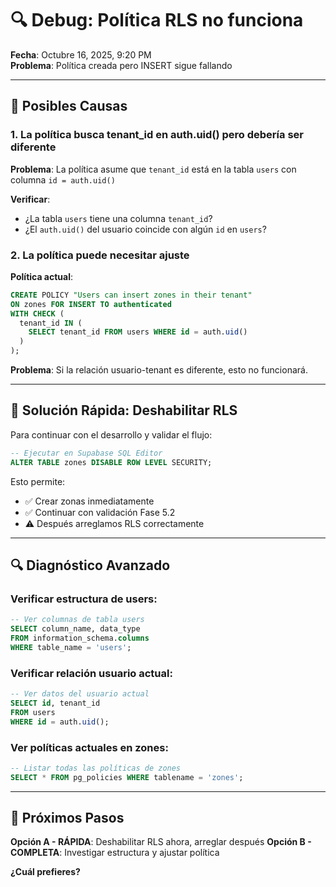 # 🔍 Debug: Política RLS no funciona

**Fecha**: Octubre 16, 2025, 9:20 PM  
**Problema**: Política creada pero INSERT sigue fallando

---

## 🎯 Posibles Causas

### 1. La política busca tenant_id en auth.uid() pero debería ser diferente

**Problema**: La política asume que `tenant_id` está en la tabla `users` con columna `id = auth.uid()`

**Verificar**:
- ¿La tabla `users` tiene una columna `tenant_id`?
- ¿El `auth.uid()` del usuario coincide con algún `id` en `users`?

### 2. La política puede necesitar ajuste

**Política actual**:
```sql
CREATE POLICY "Users can insert zones in their tenant"
ON zones FOR INSERT TO authenticated
WITH CHECK (
  tenant_id IN (
    SELECT tenant_id FROM users WHERE id = auth.uid()
  )
);
```

**Problema**: Si la relación usuario-tenant es diferente, esto no funcionará.

---

## 🔧 Solución Rápida: Deshabilitar RLS

Para continuar con el desarrollo y validar el flujo:

```sql
-- Ejecutar en Supabase SQL Editor
ALTER TABLE zones DISABLE ROW LEVEL SECURITY;
```

Esto permite:
- ✅ Crear zonas inmediatamente
- ✅ Continuar con validación Fase 5.2
- ⚠️ Después arreglamos RLS correctamente

---

## 🔍 Diagnóstico Avanzado

### Verificar estructura de users:
```sql
-- Ver columnas de tabla users
SELECT column_name, data_type 
FROM information_schema.columns 
WHERE table_name = 'users';
```

### Verificar relación usuario actual:
```sql
-- Ver datos del usuario actual
SELECT id, tenant_id 
FROM users 
WHERE id = auth.uid();
```

### Ver políticas actuales en zones:
```sql
-- Listar todas las políticas de zones
SELECT * FROM pg_policies WHERE tablename = 'zones';
```

---

## 🎯 Próximos Pasos

**Opción A - RÁPIDA**: Deshabilitar RLS ahora, arreglar después
**Opción B - COMPLETA**: Investigar estructura y ajustar política

**¿Cuál prefieres?**
